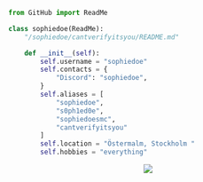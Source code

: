```py
from GitHub import ReadMe

class sophiedoe(ReadMe):
    "/sophiedoe/cantverifyitsyou/README.md"

    def __init__(self):
        self.username = "sophiedoe"
        self.contacts = {
            "Discord": "sophiedoe",
        }
        self.aliases = [
            "sophiedoe",
            "s0ph1ed0e",
            "sophiedoesmc",
            "cantverifyitsyou"
        ]
        self.location = "Östermalm, Stockholm "
        self.hobbies = "everything"
```
<p align="center">
  <img src="https://komarev.com/ghpvc/?username=sophiedoe&style=flat-square&color=000000" />
</p>
